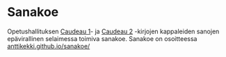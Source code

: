# Sanakoe

Opetushallituksen [Caudeau 1](https://www.oph.fi/fi/oppimateriaali/cadeau/cadeau-1)- ja [Caudeau 2](https://www.oph.fi/fi/oppimateriaali/cadeau/cadeau-2) -kirjojen kappaleiden sanojen epävirallinen selaimessa toimiva sanakoe. Sanakoe on osoitteessa [anttikekki.github.io/sanakoe/](https://anttikekki.github.io/sanakoe/)
